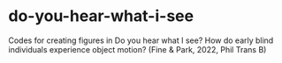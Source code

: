 # do-you-hear-what-i-see
Codes for creating figures in Do you hear what I see? How do early blind individuals experience object motion? (Fine &amp; Park, 2022, Phil Trans B)
